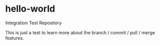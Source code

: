 # hello-world
Integration Test Repository

This is just a test to learn more about the branch / commit / pull / merge features.
